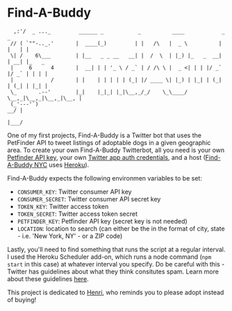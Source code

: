 Find-A-Buddy
==========

      ,:'/  _ ..._         ______ _           _          ____            _     _
     // ( `""-.._.'       |  ____(_)         | |   /\   |  _ \          | |   | |
     \| /    6\___        | |__   _ _ __   __| |  /  \  | |_) |_   _  __| | __| |_   _
     |     6      4       |  __| | | '_ \ / _` | / /\ \ |  _ <| | | |/ _` |/ _` | | | |
     |            /       | |    | | | | | (_| |/ ____ \| |_) | |_| | (_| | (_| | |_| |
     \_       .--'        |_|    |_|_| |_|\__,_/_/    \_\____/ \__,_|\__,_|\__,_|\__, |
     (_'---'`)                                                                    __/ |
                                                                                 |___/
One of my first projects, Find-A-Buddy is a Twitter bot that uses the PetFinder API to tweet listings of adoptable dogs in a given geographic area. To create your own Find-A-Buddy Twitterbot, all you need is your own [Petfinder API key](https://www.petfinder.com/developers/api-key), your own [Twitter app auth credentials](https://apps.twitter.com/), and a host ([Find-A-Buddy NYC](https://twitter.com/findabuddynyc) uses [Heroku](http://www.heroku.com)).

Find-A-Buddy expects the following environmen variables to be set:

* `CONSUMER_KEY`: Twitter consumer API key
* `CONSUMER_SECRET`: Twitter consumer API secret key
* `TOKEN_KEY`: Twitter access token
* `TOKEN_SECRET`: Twitter access token secret
* `PETFINDER_KEY`: Petfinder API key (secret key is not needed)
* `LOCATION`: location to search (can either be the in the format of city, state - i.e. 'New York, NY' - or a ZIP code)


Lastly, you'll need to find something that runs the script at a regular interval. I used the Heroku Scheduler add-on, which runs a node command (`npm start` in this case) at whatever interval you specify. Do be careful with this - Twitter has guidelines about what they think consitutes spam. Learn more about these guidelines [here](https://dev.twitter.com/overview/terms/policy).

This project is dedicated to [Henri](https://www.instagram.com/henrisnuggles/), who reminds you to please adopt instead of buying!
